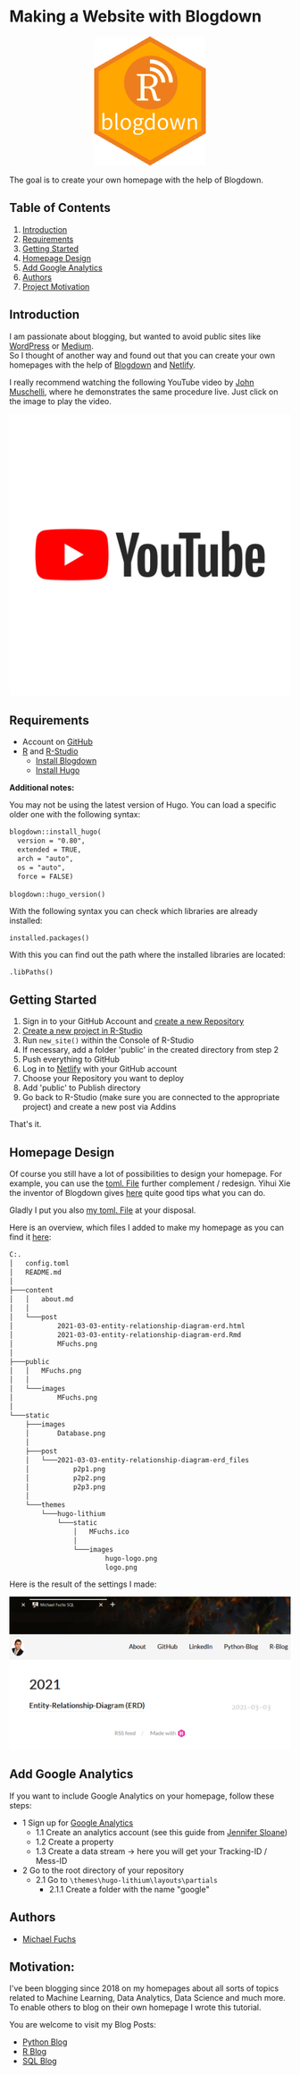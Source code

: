 
# Making a Website with Blogdown

<p align="center">
  <img src="https://github.com/MFuchs1989/Making-a-Website-with-Blogdown/blob/master/images/Blogdown.png?raw=true" alt="python"/>
</p>



The goal is to create your own homepage with the help of Blogdown.


## Table of Contents
1. [Introduction](#introduction)
2. [Requirements](#requirements)
3. [Getting Started](#getting_started)  
4. [Homepage Design](#homepage_design) 
5. [Add Google Analytics](#add_google_analytics)
6. [Authors](#authors)
7. [Project Motivation](#motivation)



<a name="introduction"></a>

## Introduction

I am passionate about blogging, but wanted to avoid public sites like [WordPress](https://wordpress.com/de/) or [Medium](https://medium.com/).  
So I thought of another way and found out that you can create your own homepages with the help of [Blogdown](https://bookdown.org/yihui/blogdown/) and [Netlify](https://www.netlify.com/). 

I really recommend watching the following YouTube video by [John Muschelli](https://www.youtube.com/channel/UCWI1xyk6Jb4t2OOyP2LS4DQ), where he demonstrates the same procedure live. 
Just click on the image to play the video. 

[![YouTube](https://github.com/MFuchs1989/Making-a-Website-with-Blogdown/blob/master/images/YouTube.png)](https://www.youtube.com/watch?v=syWAKaj-4ck&t=1s)





<a name="requirements"></a>

## Requirements

+ Account on [GitHub](https://github.com/)
+ [R](https://www.r-project.org/) and [R-Studio](https://de.wikipedia.org/wiki/RStudio)
    + [Install Blogdown](https://bookdown.org/yihui/blogdown/installation.html)
    + [Install Hugo](https://bookdown.org/yihui/blogdown/hugo.html)

**Additional notes:**

You may not be using the latest version of Hugo. You can load a specific older one with the following syntax: 

```
blogdown::install_hugo(
  version = "0.80",
  extended = TRUE,
  arch = "auto",
  os = "auto",
  force = FALSE)

blogdown::hugo_version()
```
With the following syntax you can check which libraries are already installed:
```
installed.packages()
```

With this you can find out the path where the installed libraries are located:
```
.libPaths()
```

<a name="getting_started"></a>

## Getting Started

1. Sign in to your GitHub Account and [create a new Repository](https://docs.github.com/en/github/getting-started-with-github/create-a-repo)
2. [Create a new project in R-Studio](https://support.rstudio.com/hc/en-us/articles/200526207-Using-Projects)
3. Run `new_site()` within the Console of R-Studio
4. If necessary, add a folder 'public' in the created directory from step 2
5. Push everything to GitHub
6. Log in to [Netlify](https://www.netlify.com/) with your GitHub account
7. Choose your Repository you want to deploy
8. Add 'public' to Publish directory
9. Go back to R-Studio (make sure you are connected to the appropriate project) and create a new post via Addins


That's it. 





<a name="homepage_design"></a>

## Homepage Design



Of course you still have a lot of possibilities to design your homepage. 
For example, you can use the [toml. File](https://bookdown.org/yihui/blogdown/configuration.html) further complement / redesign. 
Yihui Xie the inventor of Blogdown gives [here](https://bookdown.org/yihui/blogdown/) quite good tips what you can do. 


Gladly I put you also [my toml. File](https://github.com/MFuchs1989/Datasets-and-Miscellaneous/blob/main/miscellaneous/Making%20a%20Website%20with%20Blogdown/config.toml) at your disposal. 

Here is an overview, which files I added to make my homepage as you can find it [here](https://michael-fuchs-sql.netlify.app/):

```
C:.
│   config.toml
│   README.md
│
├───content
│   │   about.md
│   │
│   └───post
│           2021-03-03-entity-relationship-diagram-erd.html
│           2021-03-03-entity-relationship-diagram-erd.Rmd
│           MFuchs.png
│
├───public
│   │   MFuchs.png
│   │
│   └───images
│           MFuchs.png
│
└───static
    ├───images
    │       Database.png
    │
    ├───post
    │   └───2021-03-03-entity-relationship-diagram-erd_files
    │           p2p1.png
    │           p2p2.png
    │           p2p3.png
    │
    └───themes
        └───hugo-lithium
            └───static
                │   MFuchs.ico
                │
                └───images
                        hugo-logo.png
                        logo.png
```


Here is the result of the settings I made:

<p align="center">
  <img src="https://github.com/MFuchs1989/Making-a-Website-with-Blogdown/blob/master/images/Result.png?raw=true" alt="python"/>
</p>



<a name="add_google_analytics"></a>

## Add Google Analytics

If you want to include Google Analytics on your homepage, follow these steps:

- 1 Sign up for [Google Analytics](https://analytics.google.com/)
  * 1.1 Create an analytics account (see this guide from [Jennifer Sloane](https://www.youtube.com/watch?v=l27LNXm5LHA))
  * 1.2 Create a property
  * 1.3 Create a data stream -> here you will get your Tracking-ID / Mess-ID
- 2 Go to the root directory of your repository
  * 2.1 Go to `\themes\hugo-lithium\layouts\partials`
    + 2.1.1 Create a folder with the name "google"










<a name="authors"></a>

## Authors

+ [Michael Fuchs](https://github.com/MFuchs1989)

<a name="motivation"></a>

## Motivation: 

I've been blogging since 2018 on my homepages about all sorts of topics related to Machine Learning, Data Analytics, Data Science and much more.
To enable others to blog on their own homepage I wrote this tutorial.

You are welcome to visit my Blog Posts:

+ [Python Blog](https://michael-fuchs-python.netlify.app/)
+ [R Blog](https://michael-fuchs.netlify.app/)
+ [SQL Blog](https://michael-fuchs-sql.netlify.app/)



